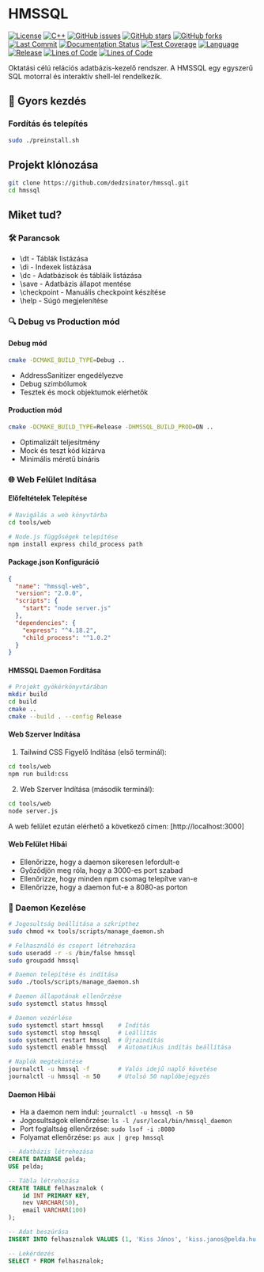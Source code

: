 # HMSSQL

[![License](https://img.shields.io/badge/License-MIT-blue.svg)](LICENSE)
[![C++](https://img.shields.io/badge/C++-17-brightgreen.svg)](https://en.wikipedia.org/wiki/C%2B%2B17)
[![GitHub issues](https://img.shields.io/github/issues-raw/dedzsinator/hmssql)](https://github.com/dedzsinator/hmssql/issues)
[![GitHub stars](https://img.shields.io/github/stars/dedzsinator/hmssql?style=social)](https://github.com/dedzsinator/hmssql/stargazers)
[![GitHub forks](https://img.shields.io/github/forks/dedzsinator/hmssql?style=social)](https://github.com/dedzsinator/hmssql/network)
[![Last Commit](https://img.shields.io/github/last-commit/dedzsinator/hmssql/main)](https://github.com/dedzsinator/hmssql/commits/main)
[![Documentation Status](https://img.shields.io/badge/docs-latest-brightgreen.svg)](https://github.com/dedzsinator/hmssql/wiki)
[![Test Coverage](https://img.shields.io/badge/coverage-80%25-yellowgreen.svg)](https://github.com/dedzsinator/hmssql/actions)
[![Language](https://img.shields.io/github/languages/top/dedzsinator/HMSSQL)](https://github.com/dedzsinator/HMSSQL)
[![Release](https://img.shields.io/github/v/release/dedzsinator/HMSSQL)](https://github.com/dedzsinator/HMSSQL/releases)
[![Lines of Code](https://img.shields.io/github/languages/code-size/dedzsinator/hmssql)](https://github.com/dedzsinator/hmssql)
[![Lines of Code](https://sloc.xyz/github/dedzsinator/hmssql?category=code)](https://github.com/dedzsinator/hmssql)

Oktatási célú relációs adatbázis-kezelő rendszer. A HMSSQL egy egyszerű SQL motorral és interaktív shell-lel rendelkezik.

## 🚀 Gyors kezdés

### Fordítás és telepítés

```bash
sudo ./preinstall.sh
```

## Projekt klónozása

```bash
git clone https://github.com/dedzsinator/hmssql.git
cd hmssql
```

## Miket tud?

### 🛠️ Parancsok

- \dt - Táblák listázása
- \di - Indexek listázása
- \dc - Adatbázisok és tábláik listázása
- \save - Adatbázis állapot mentése
- \checkpoint - Manuális checkpoint készítése
- \help - Súgó megjelenítése

### 🔍 Debug vs Production mód

#### Debug mód

```bash
cmake -DCMAKE_BUILD_TYPE=Debug ..
```

- AddressSanitizer engedélyezve
- Debug szimbólumok
- Tesztek és mock objektumok elérhetők

#### Production mód

```bash
cmake -DCMAKE_BUILD_TYPE=Release -DHMSSQL_BUILD_PROD=ON ..
```

- Optimalizált teljesítmény
- Mock és teszt kód kizárva
- Minimális méretű bináris

### 🌐 Web Felület Indítása

#### Előfeltételek Telepítése

```bash
# Navigálás a web könyvtárba
cd tools/web

# Node.js függőségek telepítése
npm install express child_process path
```

#### Package.json Konfiguráció

```json
{
  "name": "hmssql-web",
  "version": "2.0.0",
  "scripts": {
    "start": "node server.js"
  },
  "dependencies": {
    "express": "^4.18.2",
    "child_process": "^1.0.2"
  }
}
```

#### HMSSQL Daemon Fordítása

```bash
# Projekt gyökérkönyvtárában
mkdir build
cd build
cmake ..
cmake --build . --config Release
```

#### Web Szerver Indítása

1. Tailwind CSS Figyelő Indítása (első terminál):

```bash
cd tools/web
npm run build:css
```

2. Web Szerver Indítása (második terminál):

```bash
cd tools/web
node server.js
```

A web felület ezután elérhető a következő címen: [http://localhost:3000]

#### Web Felület Hibái

- Ellenőrizze, hogy a daemon sikeresen lefordult-e
- Győződjön meg róla, hogy a 3000-es port szabad
- Ellenőrizze, hogy minden npm csomag telepítve van-e
- Ellenőrizze, hogy a daemon fut-e a 8080-as porton

### 🔄 Daemon Kezelése

```bash
# Jogosultság beállítása a szkripthez
sudo chmod +x tools/scripts/manage_daemon.sh

# Felhasználó és csoport létrehozása
sudo useradd -r -s /bin/false hmssql
sudo groupadd hmssql

# Daemon telepítése és indítása
sudo ./tools/scripts/manage_daemon.sh

# Daemon állapotának ellenőrzése
sudo systemctl status hmssql

# Daemon vezérlése
sudo systemctl start hmssql    # Indítás
sudo systemctl stop hmssql     # Leállítás
sudo systemctl restart hmssql  # Újraindítás
sudo systemctl enable hmssql   # Automatikus indítás beállítása

# Naplók megtekintése
journalctl -u hmssql -f        # Valós idejű napló követése
journalctl -u hmssql -n 50     # Utolsó 50 naplóbejegyzés
```

#### Daemon Hibái

- Ha a daemon nem indul: `journalctl -u hmssql -n 50`
- Jogosultságok ellenőrzése: `ls -l /usr/local/bin/hmssql_daemon`
- Port foglaltság ellenőrzése: `sudo lsof -i :8080`
- Folyamat ellenőrzése: `ps aux | grep hmssql`

```sql
-- Adatbázis létrehozása
CREATE DATABASE pelda;
USE pelda;

-- Tábla létrehozása
CREATE TABLE felhasznalok (
    id INT PRIMARY KEY,
    nev VARCHAR(50),
    email VARCHAR(100)
);

-- Adat beszúrása
INSERT INTO felhasznalok VALUES (1, 'Kiss János', 'kiss.janos@pelda.hu');

-- Lekérdezés
SELECT * FROM felhasznalok;
```
